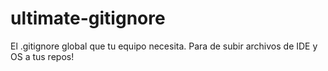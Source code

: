 # ultimate-gitignore
El .gitignore global que tu equipo necesita. Para de subir archivos de IDE y OS a tus repos!
